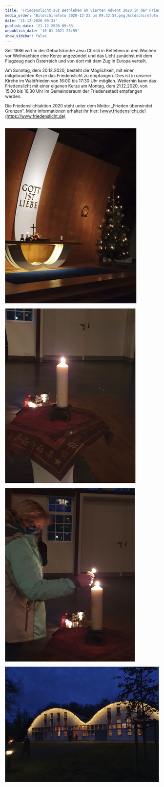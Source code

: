 ```yaml
---
title: 'Friedenslicht aus Bethlehem am vierten Advent 2020 in der Friedensstadt'
media_order: 'Bildschirmfoto 2020-12-21 um 09.32.58.png,Bildschirmfoto 2020-12-21 um 09.33.24.png,Bildschirmfoto 2020-12-21 um 09.33.17.png,Bildschirmfoto 2020-12-21 um 09.33.08.png'
date: '21-12-2020 09:33'
publish_date: '21-12-2020 09:33'
unpublish_date: '10-01-2021 23:59'
show_sidebar: false
---
```


Seit 1986 wirt in der Geburtskirche Jesu Christi in Betlehem in den Wochen vor Weihnachten eine Kerze angezündet und das Licht zunächst mit dem Flugzeug nach Österreich und von dort mit dem Zug in Europa verteilt.

Am Sonntag, dem 20.12.2020, besteht die Möglichkeit, mit einer mitgebrachten Kerze das Friedenslicht zu empfangen. 
Dies ist in unserer Kirche im Waldfrieden von 16:00 bis 17:30 Uhr möglich. Weiterhin kann das Friedenslicht mit einer eigenen Kerze am Montag, dem 21.12.2020, von 15.00 bis 16.30 Uhr im Gemeinderaum der Friedensstadt empfangen werden.
 
Die Friedenslichtaktion 2020 steht unter dem Motto: „Frieden überwindet Grenzen“. Mehr Informationen erhaltet ihr hier: [www.friedenslicht.de](https://www.friedenslicht.de)
<br><br>

![](Bildschirmfoto%202020-12-21%20um%2009.33.08.png)

![](Bildschirmfoto%202020-12-21%20um%2009.33.17.png)

![](Bildschirmfoto%202020-12-21%20um%2009.33.24.png)

![](Bildschirmfoto%202020-12-21%20um%2009.32.58.png)